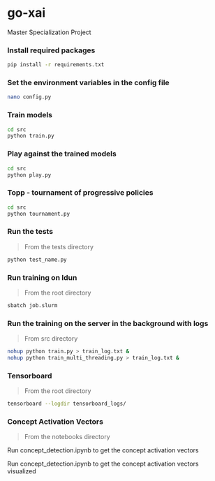 # go-xai
Master Specialization Project

### Install required packages
```bash
pip install -r requirements.txt
```

### Set the environment variables in the config file
```bash
nano config.py
```

### Train models
```bash
cd src
python train.py
```

### Play against the trained models
```bash
cd src
python play.py
```

### Topp - tournament of progressive policies
```bash
cd src
python tournament.py
```

### Run the tests
> From the tests directory
```bash
python test_name.py
```

### Run training on Idun
> From the root directory
```bash
sbatch job.slurm
```

### Run the training on the server in the background with logs
> From src directory
```bash
nohup python train.py > train_log.txt &
nohup python train_multi_threading.py > train_log.txt &
```

### Tensorboard
> From the root directory
```bash
tensorboard --logdir tensorboard_logs/
```

### Concept Activation Vectors
> From the notebooks directory

Run concept_detection.ipynb to get the concept activation vectors

Run concept_detection.ipynb to get the concept activation vectors visualized

